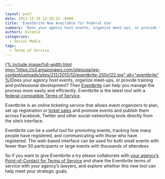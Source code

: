 ```yaml
---

layout: post
date: 2013-12-19 12:26:12 -0400
title: 'Eventbrite Now Available for Federal Use'
summary: 'Does your agency host events, organize meet-ups, or provide training and professional development? &nbsp;Then&nbsp;Eventbrite&nbsp;can help you manage the process more easily and efficiently. Eventbrite is the latest tool with a&nbsp;federal-compatible Terms of Service. Eventbrite is an online ticketing service that allows event organizers to plan, set up registration or ticket sales and'
authors: bsteele
categories:
  - Social Media
tags:
  - Terms of Service
---
```


<p dir="ltr">
  <a href="https://s3.amazonaws.com/sitesusa/wp-content/uploads/sites/212/2013/12/eventbrite.jpg">
{% include image/full-width.html img="https://s3.amazonaws.com/sitesusa/wp-content/uploads/sites/212/2013/12/eventbrite-250x122.jpg" alt="eventbrite" %}</a>Does your agency host events, organize meet-ups, or provide training and professional development?  Then <a href="http://www.eventbrite.com/" target="_blank">Eventbrite</a> can help you manage the process more easily and efficiently. Eventbrite is the latest tool with a <a href="https://www.WHATEVER/resources/negotiated-terms-of-service-agreements/">federal-compatible Terms of Service</a>.
</p>

<p dir="ltr">
  Eventbrite is an online ticketing service that allows event organizers to plan, set up registration or <a href="https://www.eventbrite.com/l/sell-tickets/">ticket sales</a> and promote events and publish them across Facebook, Twitter and other social-networking tools directly from the site’s interface.
</p>

<p dir="ltr">
  Eventbrite can be a useful tool for promoting events, tracking how many people have registered,  and communicating with those who have registered. The web-based interface can be used for both small events with fewer than 50 participants or large events with thousands of attendees
</p>

<p dir="ltr">
  So if you want to give Eventbrite a try please collaborate with  <a href="https://www.WHATEVER/resources/agency-points-of-contact-for-federal-compatible-terms-of-service-agreements/">your agency’s Point-of-Contact for Terms of Service</a>  and share the Eventbrite terms of service with your agency’s lawyers, and explore whether this new tool can help meet your strategic goals.
</p>

<p dir="ltr">